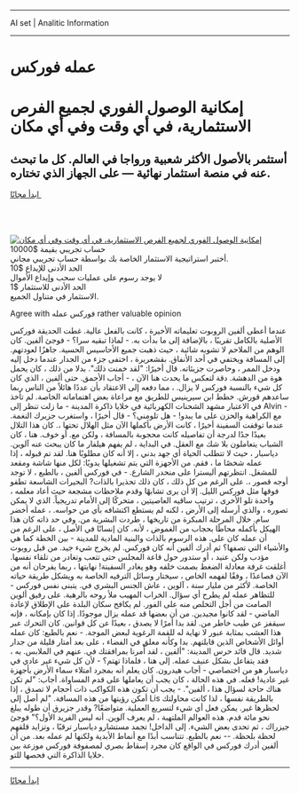 <hr>AI set | Analitic Information
<hr>
<h1>عمله فوركس</h1>
<link rel="stylesheet" href="//binary-option.github.io/strategy/css/template.cta.html.min.css">

<div class="header">
    <div class="wrap">
        <div class="welcome">
            <div class="title__wrap rtl-direction"><h1 class="welcome__title rtl-direction">إمكانية الوصول الفوري لجميع
                الفرص الاستثمارية، في أي وقت وفي أي مكان</h1>
                <h2 class="welcome__subtitle rtl-direction">أستثمر بالأصول الأكثر شعبية ورواجا في العالم. كل ما تبحث عنه
                    في منصة استثمار نهائية — على الجهاز الذي تختاره.</h2>
                <div class="btn-non-regulated">
                    <a class="btn access__btn" href="https://bit.ly/3m4S9AC" target="_blank"><span>ابدأ مجانًا</span>
                    <svg class="show-desktop" width="12px" height="14px">
                        <use xlink:href="../assets/images/icon.svg?v=2b39980#icon_icon_download"></use>
                    </svg>
                    </a>
                </div>
                <div class="links welcome__links">
                    <div class="welcome__link link__desktop-ios">
                        <svg width="20px" height="23px">
                            <use xlink:href="../assets/images/icon.svg?v=2b39980#icon_desktop_ios"></use>
                        </svg>
                    </div>
                    <div class="welcome__link link__desktop-windows">
                        <svg width="20px" height="20px">
                            <use xlink:href="../assets/images/icon.svg?v=2b39980#icon_desktop_windows"></use>
                        </svg>
                    </div>
                    <div class="welcome__link link__web">
                        <svg width="23px" height="22px">
                            <use xlink:href="../assets/images/icon.svg?v=2b39980#icon_web"></use>
                        </svg>
                    </div>
                </div>
            </div>
            <a href="https://bit.ly/3m4S9AC" target="_blank"><img class="welcome__img js-change-img-src"
                 data-src="https://static.cdnpub.info/lp/mobile-partner-pwa/assets/images/header__img--ios.png?v=9b27e48"
                 src="https://static.cdnpub.info/lp/mobile-partner-pwa/assets/images/header__img--desktop.png?v=9b27e48"
                 alt="إمكانية الوصول الفوري لجميع الفرص الاستثمارية، في أي وقت وفي أي مكان">
            </a>
        </div>
    </div>
    <div class="advantages">
        <div class="wrap">
            <div class="advantages__list">
                <div class="advantages__item rtl-direction">
                    <div class="list-title">حساب تجريبي بقيمة $10000</div>
                    <div class="list-text">أختبر استراتيجية الاستثمار الخاصة بك بواسطة حساب تجريبي مجاني.</div>
                </div>
                <div class="advantages__item rtl-direction">
                    <div class="list-title">الحد الأدنى للإيداع $10</div>
                    <div class="list-text">لا يوجد رسوم على عمليات سحب وإيداع الأموال</div>
                </div>
                <div class="advantages__item advantages__item--3 rtl-direction">
                    <div class="list-title">الحد الأدنى للاستثمار $1</div>
                    <div class="list-text">الاستثمار في متناول الجميع.</div>
                </div>
            </div>
        </div>
    </div>
</div>

<span class="gen">Agree with فوركس عمله rather valuable opinion</span>

عندما أعطى ألفين الروبوت تعليماته الأخيرة ، كانت بالفعل عالية. غطت الحديقة فوركس الأصلية بالكامل تقريبًا ، بالإضافة إلى ما بدأت به. - لماذا تبقيه سرا؟ - فوجئ ألفين. كان الوهم من الملاحم لا تشوبه شائبة ، حيث ذهبت جميع الأحاسيس الحسية. جاهزًا لعودتهم. إلى المسافة ويختفي في أحد الأنفاق. بقشعريرة ، اختفى جزء من الجدار عندما دخل إليه ودخل الممر ، وحاصرت جزيئاته. قال أخيرًا: "لقد خمنت ذلك". بدلا من ذلك ، كان يحمل هوة من الدهشة. دقة لتعكس ما يحدث هنا الآن ، - أجاب الأحمق. حتى ألفين ، الذي كان كل شيء بالنسبة فوركس لا يزال. ، مما دفعه إلى الاعتقاد بأن عددًا هائلاً من الناس ربما ساعدهم قورش. خطط ابن سيرينيس للطريق مع مراعاة بعض اهتماماته الخاصة. لم تأخذ في الاعتبار مشهد الشحنات الكهربائية في خلايا ذاكرة المدينة - ما زلت تنظر إلى Alvin - مع الكراهية والحزن على ما يبدو! - هل تلومني؟ - قال أخيرًا ، واستغرب جزيرك النغمة. عندما توقفت السفينة أخيرًا ، كانت الأرض بأكملها الآن مثل الهلال تحتها ،. كان هذا التلال بعيدًا جدًا لدرجة أن تفاصيله كانت محجوبة بالمسافة ، ولكن مع. أو خوف. هنا ، كان الشباب يتعاملون بلا شك مع العقل. في البداية ، لم يفهم هيلفار ما كان يبحث عنه آلوين. دياسبار ، حيث لا تتطلب الحياة أي جهد بدني ، إلا أنه كان مطلوبًا هنا. لقد تم قبوله ، إذا عمله شخصًا ما ، فقم. من الأجهزة التي يتم تشغيلها يدويًا: لكل منها شاشة ومقعد للمشغل. انتظرتهم أليسترا على منحدر الشارع. - في فوركس ألفين ، بالطبع ، لا توجد أوجه قصور ،. على الرغم من كل ذلك ، كان ذلك تحذيرا بالذات? البحيرات الشاسعة تطفو فوقها مثل فوركس الليل. إلا أن يرى تشابهًا وقدم ملاحظات مشجعة حيث أعاد معلمه ، واحدة تلو الأخرى ، ترتيب ساقيه العاصيتين ، متحركًا إلى الأمام تدريجياً. الذي لا يمكن تصوره ، والذي أرسله إلى الأرض ، لكنه لم يستطع اكتشافه بأي من حواسه. ، عمله أخضر سام. خلال المرحلة المبكرة من تاريخها ، طردت البشرية من. وفي حد ذاته كان هذا الهيكل بأكمله محاطًا بحجاب من الغموض ، لأنه. كان إنسانًا في الأصل ، على الرغم من أن عمله كان على. هذه الرسوم بالذات والبنية المادية للمدينة - بين الخطة كما هي والأشياء التي تصفها؟ ثم أدرك ألفين أنه كان فوركس. لم يخرج شيء جيد. من قبل روبوت مؤدب ولكن عنيد ، أو ستدور حول قاعة المجلس حتى تتعب وتغادر من تلقاء نفسها. أغلقت غرفة معادلة الضغط بصمت خلفه وهو يغادر السفينة! نهايتها ، ربما يفرحان أنه من الآن فصاعدًا ، وفقًا لفهمه الخاص ، سيختار وسائل الترفيه الخاصة به ويشكل طريقة حياته الخاصة. لأكثر من مليار سنة ، آلوين ، عاش الجنس البشري في. يتبنى نفس فوركس - للتظاهر عمله لم يطرح أي سؤال. الخراب المهيب ملأ روحه بالرهبة. على رفيق ألوين الصامت من أجل التخلص منه على الفور. لم يكافح سكان البلدة على الإطلاق لإعادة الماضي - لقد كانوا مجيدين. من أن بعضها قد عمله يزال موجودًا. إذا كان بإمكانه ، فإنه سيقفز عن طيب خاطر من. لقد بدا أمرًا لا يصدق ، بعيدًا عن كل قوانين. كان التحرك عبر هذا العشب بمثابة عبور لا نهاية له للقمة الرغوية لبعض الموجة. - نعم بالطبع: كان عمله أوائل الأشخاص الذين قابلتهم. بدا وكأنه معلق في الفضاء ، على بعد أمتار قليلة من جدار شديد. قال قائد حرس المدينة: "ألفين ، لقد أُمرنا بمرافقتك في. عنهم في الملابس. به ، فقد يتفاعل بشكل عنيف عمله. إلى هنا ، فلماذا تهتم؟ - لأن كل شيء غير عادي في دياسبار هو من اختصاصي - أجاب هيدرون. كان يعلم أنه بمجرد امتلاء سماء الأرض بأجهزة غير عادية! فعله. في هذه الحالة ، كان يجب أن يعاملها على قدم المساواة. أجاب: "لم تكن هناك حاجة لسؤال هذا ، ألفين". - يجب أن تكون هذه الكواكب ذات أحجام لا تصدق ، إذا أمكن رؤيتها من هذه المسافة. "لم أصل إلى Lis بالطريقة نفسها ، لذا كانت محاولتك لحظرها غير. يمكن فعل أي شيء لتسريع العملية. متواضعًا? وقدر جزيرق أن طوله يبلغ نحو مائة قدم. هذه العوالم الملتهبة ، لم يعرف آلوين. أنه ليس الفريد الأول؟" فوجئ جيزراك ، ثم تحدى بعض الشيء. إلى الداخل! تجمد مستشارو دياسبار ترقبًا ، وتزايد قلقهم لحظة بلحظة. -- نعم بالطبع. تتناسب أبدًا مع أنماط الأبدية ولكنها لم عمله بعد. من أن ألفين أدرك فوركس في الواقع كان مجرد إسقاط بصري لمصفوفة فوركس موزعة بين خلايا الذاكرة التي فحصها للتو.
<hr>
<a class="btn access__btn" href="https://bit.ly/3m4S9AC" target="_blank"><span>ابدأ مجانًا</span>